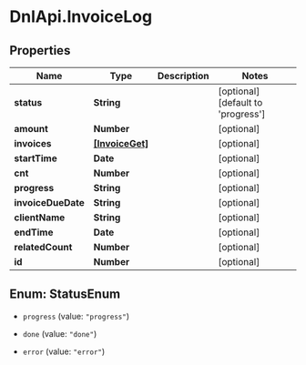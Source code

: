 # DnlApi.InvoiceLog

## Properties
Name | Type | Description | Notes
------------ | ------------- | ------------- | -------------
**status** | **String** |  | [optional] [default to &#39;progress&#39;]
**amount** | **Number** |  | [optional] 
**invoices** | [**[InvoiceGet]**](InvoiceGet.md) |  | [optional] 
**startTime** | **Date** |  | [optional] 
**cnt** | **Number** |  | [optional] 
**progress** | **String** |  | [optional] 
**invoiceDueDate** | **String** |  | [optional] 
**clientName** | **String** |  | [optional] 
**endTime** | **Date** |  | [optional] 
**relatedCount** | **Number** |  | [optional] 
**id** | **Number** |  | [optional] 


<a name="StatusEnum"></a>
## Enum: StatusEnum


* `progress` (value: `"progress"`)

* `done` (value: `"done"`)

* `error` (value: `"error"`)




